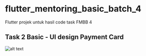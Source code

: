 # flutter_mentoring_basic_batch_4

Flutter projek untuk hasil code task FMBB 4

## Task 2 Basic - UI design Payment Card

![alt text](https://user-images.githubusercontent.com/55482107/107141794-ba18e200-695d-11eb-934d-2cd12d1c880f.jpg)
